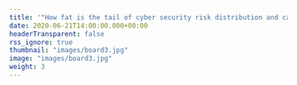 ```yaml
---
title: '"How fat is the tail of cyber security risk distribution and can it be insured or hedged?"' 
date: 2020-06-21T14:00:00.000+00:00
headerTransparent: false
rss_ignore: true
thumbnail: "images/board3.jpg"
image: "images/board3.jpg"
weight: 3
---
```

###  
